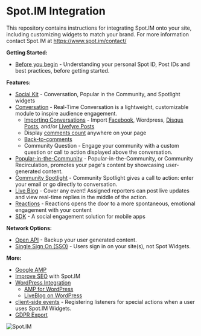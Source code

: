 # Spot.IM Integration
This repository contains instructions for integrating Spot.IM onto your site, including customizing widgets to match your brand.
For more information contact Spot.IM at https://www.spot.im/contact/ 


**Getting Started:**
* [Before you begin](basics/README.md) - Understanding your personal Spot ID, Post IDs and best practices, before getting started. 


**Features:**
* [Social Kit](social-kit/README.md) - Conversation, Popular in the Community, and Spotlight widgets
* [Conversation](conversation/README.md) - Real-Time Conversation is a lightweight, customizable module to inspire audience engagement.
    * [Importing Conversations](social-kit/README.md#Integrations) - Import [Facebook](social-kit/README.md#facebook), Wordpress, [Disqus Posts](social-kit/README.md#disqus), and/or [Livefyre Posts](conversation/import-posts/livefyre-import/README.md)
    * Display [comments count](conversation/comments-count/README.md) anywhere on your page
    * [Back-to-comments](conversation/back-to-comments/README.md)
    * Community Question - Engage your community with a custom question or call to action displayed above the conversation.
* [Popular-in-the-Community](recirculation/README.md) - Popular-in-the-Community, or Community Recirculation, promotes your page's content by showcasing user-generated content.
* [Community Spotlight](spotlight/README.md) - Community Spotlight gives a call to action: enter your email or go directly to conversation.
* [Live Blog](liveblog/README.md) - Cover any event! Assigned reporters can post live updates and view real-time replies in the middle of the action.
* [Reactions](reactions/README.md) - Reactions opens the door to a more spontaneous, emotional engagement with your content
* [SDK](sdk/readme.md) - A social engagement solution for mobile apps 



**Network Options:**
* [Open API](api/open-api/README.md) - Backup your user generated content.
* [Single Sign On (SSO)](api/single-sign-on/README.md) - Users sign in on your site(s), not Spot Widgets. 


**More:**
* [Google AMP](google-amp/README.md)
* [Improve SEO](seo/README.md) with Spot.IM
* [WordPress Integration](wordpress/README.md)
    * [AMP for WordPress](wordpress/ampforwp/README.md)
    * [LiveBlog on WordPress](wordpress/live-blog/README.md)
* [client-side events](api/js-events/README.md) - Registering listeners for special actions when a user uses Spot.IM Widgets.
* [GDPR Export](https://github.com/SpotIM/spotim-integration-docs/blob/master/api/gdpr.md)


<!-- UPDATE BANNER!!! -->
![Spot.IM](banner.png)
